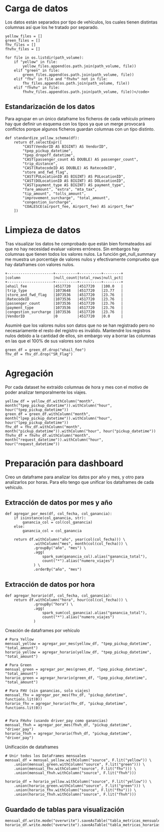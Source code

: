 # Carga de datos

Los datos están separados por tipo de vehículos, los cuales tienen distintas columnas así que los he tratado por separado.

```
yellow_files = []
green_files = []
fhv_files = []
fhvhv_files = []

for file in os.listdir(path_volume):
    if "yellow" in file:
        yellow_files.append(os.path.join(path_volume, file))
    elif "green" in file:
        green_files.append(os.path.join(path_volume, file))
    elif "fhv" in file and "fhvhv" not in file:
        fhv_files.append(os.path.join(path_volume, file))
    elif "fhvhv" in file:
        fhvhv_files.append(os.path.join(path_volume, file))</code>
```

## Estandarización de los datos

Para agrupar en un único dataframe los ficheros de cada vehículo primero hay que definir un esquema con los tipos ya que un merge provocará conflictos porque algunos ficheros guardan columnas con un tipo distinto.

```
def standardize_yellow_schema(df):
    return df.selectExpr([
        "CAST(VendorID AS BIGINT) AS VendorID",
        "tpep_pickup_datetime",
        "tpep_dropoff_datetime",
        "CAST(passenger_count AS DOUBLE) AS passenger_count",
        "trip_distance",
        "CAST(RatecodeID AS DOUBLE) AS RatecodeID",
        "store_and_fwd_flag",
        "CAST(PULocationID AS BIGINT) AS PULocationID",
        "CAST(DOLocationID AS BIGINT) AS DOLocationID",
        "CAST(payment_type AS BIGINT) AS payment_type",
        "fare_amount", "extra", "mta_tax",
        "tip_amount", "tolls_amount",
        "improvement_surcharge", "total_amount",
        "congestion_surcharge",
        "COALESCE(airport_fee, Airport_fee) AS airport_fee"
    ])
```

# Limpieza de datos

Tras visualizar los datos he comprobado que están bien formateados así que no hay necesidad evaluar valores erróneos. Sin embargos hay columnas que tienen todos los valores nulos. La función get_null_summary me muestra un porcentaje de valores nulos y efectivamente compruebo que hay dataframes con valores nulos.

```
+---------------------+----------+----------+--------+
|column               |null_count|total_rows|null_pct|
+---------------------+----------+----------+--------+
|ehail_fee            |4517720   |4517720   |100.0   |
|trip_type            |1073648   |4517720   |23.77   |
|store_and_fwd_flag   |1073536   |4517720   |23.76   |
|RatecodeID           |1073536   |4517720   |23.76   |
|passenger_count      |1073536   |4517720   |23.76   |
|payment_type         |1073536   |4517720   |23.76   |
|congestion_surcharge |1073536   |4517720   |23.76   |
|VendorID             |0         |4517720   |0.0     |
```

Asumiré que los valores nulos son datos que no se han registrado pero no necesariamente el resto del registro es inválido. Mantendré los registros nulos debido a la cantidad de ellos, sin embargo voy a borrar las columnas en las que el 100% de sus valores son nulos

```
green_df = green_df.drop("ehail_fee")
fhv_df = fhv_df.drop("SR_Flag")
```

# Agregación

Por cada dataset he extraído columnas de hora y mes con el motivo de poder analizar temporalmente los viajes.

```
yellow_df = yellow_df.withColumn("month", month("tpep_pickup_datetime")).withColumn("hour", hour("tpep_pickup_datetime"))
green_df = green_df.withColumn("month", month("lpep_pickup_datetime")).withColumn("hour", hour("lpep_pickup_datetime"))
fhv_df = fhv_df.withColumn("month", month("pickup_datetime")).withColumn("hour", hour("pickup_datetime"))
fhvhv_df = fhvhv_df.withColumn("month", month("request_datetime")).withColumn("hour", hour("request_datetime"))
```

# Preparación para dashboard

Creo un dataframe para analizar los datos por año y mes, y otro para analizarlos por horas. Para ello tengo que unificar los dataframes de cada vehículo.

## Extracción de datos por mes y año
```
def agregar_por_mes(df, col_fecha, col_ganancia):
    if isinstance(col_ganancia, str):
        ganancia_col = col(col_ganancia)
    else:
        ganancia_col = col_ganancia

    return df.withColumn("año", year(col(col_fecha))) \
             .withColumn("mes", month(col(col_fecha))) \
             .groupBy("año", "mes") \
             .agg(
                 spark_sum(ganancia_col).alias("ganancia_total"),
                 count("*").alias("numero_viajes")
             ) \
             .orderBy("año", "mes")
```

## Extracción de datos por hora
```
def agregar_horario(df, col_fecha, col_ganancia):
    return df.withColumn("hora", hour(col(col_fecha))) \
             .groupBy("hora") \
             .agg(
                 spark_sum(col_ganancia).alias("ganancia_total"),
                 count("*").alias("numero_viajes")
             )
```

Creación de dataframes por vehículo
```
# Para Yellow
mensual_yellow = agregar_por_mes(yellow_df, "tpep_pickup_datetime", "total_amount")
horario_yellow = agregar_horario(yellow_df, "tpep_pickup_datetime", "total_amount")

# Para Green
mensual_green = agregar_por_mes(green_df, "lpep_pickup_datetime", "total_amount")
horario_green = agregar_horario(green_df, "lpep_pickup_datetime", "total_amount")

# Para FHV (sin ganancias, solo viajes)
mensual_fhv = agregar_por_mes(fhv_df, "pickup_datetime", functions.lit(0))
horario_fhv = agregar_horario(fhv_df, "pickup_datetime", functions.lit(0))


# Para FHvhv (usando driver_pay como ganancias)
mensual_fhvh = agregar_por_mes(fhvh_df, "pickup_datetime", "driver_pay")
horario_fhvh = agregar_horario(fhvh_df, "pickup_datetime", "driver_pay")
```
Unificación de dataframes

```
# Unir todos los DataFrames mensuales
mensual_df = mensual_yellow.withColumn("source", F.lit("yellow")) \
    .union(mensual_green.withColumn("source", F.lit("green"))) \
    .union(mensual_fhv.withColumn("source", F.lit("fhv"))) \
    .union(mensual_fhvh.withColumn("source", F.lit("fhvh")))

horario_df = horario_yellow.withColumn("source", F.lit("yellow")) \
    .union(horario_green.withColumn("source", F.lit("green"))) \
    .union(horario_fhv.withColumn("source", F.lit("fhv"))) \
    .union(horario_fhvh.withColumn("source", F.lit("fhvh")))
```

## Guardado de tablas para visualización

```
mensual_df.write.mode("overwrite").saveAsTable("tabla_metricas_mensuales")
horario_df.write.mode("overwrite").saveAsTable("tabla_metricas_horarias")
```
